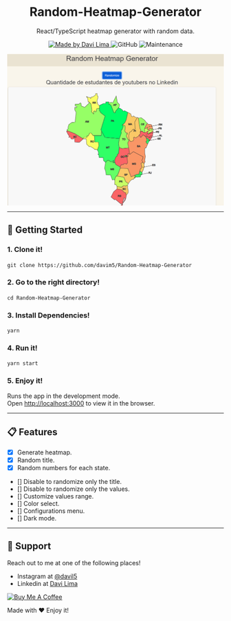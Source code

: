 <h1 align="center">
Random-Heatmap-Generator
</h1>
<p align="center">React/TypeScript heatmap generator with random data.</p>

<p align="center">
<a href="https://github.com/davim5">
    <img alt="Made by Davi Lima" src="https://img.shields.io/badge/made%20by-Davi%20Lima-brightgreen?style=plastic">
</a>

<img alt="GitHub" src="https://img.shields.io/github/license/davim5/Pokedex-React-Virtual?style=plastic">

<img alt="Maintenance" src="https://img.shields.io/maintenance/yes/2022?style=plastic">
</p>

<img src="/images/print_today.png" alt="printscreen from the project" style="width:600px; display: block; margin: 0 auto"/>

---

## 🚀 Getting Started

### 1. Clone it!

  ```git clone https://github.com/davim5/Random-Heatmap-Generator```

### 2. Go to the right directory!

  ```cd Random-Heatmap-Generator```

### 3. Install Dependencies!

  ```yarn```

### 4. Run it!

  ```yarn start```

### 5. Enjoy it!

Runs the app in the development mode.<br />
Open [http://localhost:3000](http://localhost:3000) to view it in the browser.

---

## 📋 Features

- [x] Generate heatmap.
- [x] Random title.
- [x] Random numbers for each state.
- [] Disable to randomize only the title.
- [] Disable to randomize only the values.
- [] Customize values range.
- [] Color select.
- [] Configurations menu.
- [] Dark mode.

---

## 📌 Support

Reach out to me at one of the following places!

- Instagram at [@davil5](https://www.instagram.com/davil5/)
- Linkedin at [Davi Lima](https://www.linkedin.com/in/davi-lima-632b28195/)

<a href="https://www.buymeacoffee.com/davil5" target="_blank"><img src="https://cdn.buymeacoffee.com/buttons/lato-red.png" alt="Buy Me A Coffee" style="height: 44px !important;width: 180px !important;" ></a>

Made with ♥ Enjoy it!